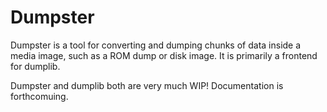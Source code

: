 Dumpster
========
Dumpster is a tool for converting and dumping chunks of data inside a media image, such as a ROM dump or disk image. It is primarily a frontend for dumplib.

Dumpster and dumplib both are very much WIP! Documentation is forthcomuing.